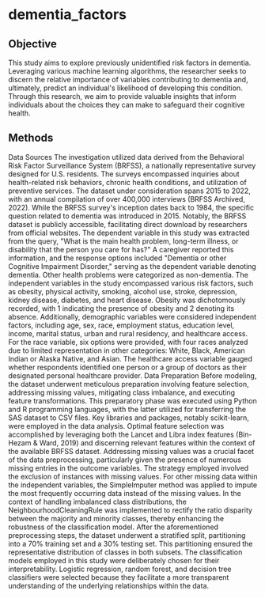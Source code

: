 # dementia_factors
## Objective
This study aims to explore previously unidentified risk factors in dementia. Leveraging various machine learning algorithms, the researcher seeks to discern the relative importance of variables contributing to dementia and, ultimately, predict an individual's likelihood of developing this condition. Through this research, we aim to provide valuable insights that inform individuals about the choices they can make to safeguard their cognitive health.

## Methods
Data Sources
The investigation utilized data derived from the Behavioral Risk Factor Surveillance System (BRFSS), a nationally representative survey designed for U.S. residents. The surveys encompassed inquiries about health-related risk behaviors, chronic health conditions, and utilization of preventive services. The dataset under consideration spans 2015 to 2022, with an annual compilation of over 400,000 interviews (BRFSS Archived, 2022). While the BRFSS survey's inception dates back to 1984, the specific question related to dementia was introduced in 2015. Notably, the BRFSS dataset is publicly accessible, facilitating direct download by researchers from official websites.
The dependent variable in this study was extracted from the query, "What is the main health problem, long-term illness, or disability that the person you care for has?" A caregiver reported this information, and the response options included "Dementia or other Cognitive Impairment Disorder," serving as the dependent variable denoting dementia. Other health problems were categorized as non-dementia. The independent variables in the study encompassed various risk factors, such as obesity, physical activity, smoking, alcohol use, stroke, depression, kidney disease, diabetes, and heart disease. Obesity was dichotomously recorded, with 1 indicating the presence of obesity and 2 denoting its absence.
Additionally, demographic variables were considered independent factors, including age, sex, race, employment status, education level, income, marital status, urban and rural residency, and healthcare access. For the race variable, six options were provided, with four races analyzed due to limited representation in other categories: White, Black, American Indian or Alaska Native, and Asian. The healthcare access variable gauged whether respondents identified one person or a group of doctors as their designated personal healthcare provider.
Data Preparation
Before modeling, the dataset underwent meticulous preparation involving feature selection, addressing missing values, mitigating class imbalance, and executing feature transformations. This preparatory phase was executed using Python and R programming languages, with the latter utilized for transferring the SAS dataset to CSV files. Key libraries and packages, notably scikit-learn, were employed in the data analysis.
Optimal feature selection was accomplished by leveraging both the Lancet and Libra index features (Bin-Hezam & Ward, 2019) and discerning relevant features within the context of the available BRFSS dataset.
Addressing missing values was a crucial facet of the data preprocessing, particularly given the presence of numerous missing entries in the outcome variables. The strategy employed involved the exclusion of instances with missing values. For other missing data within the independent variables, the SimpleImputer method was applied to impute the most frequently occurring data instead of the missing values.
In the context of handling imbalanced class distributions, the NeighbourhoodCleaningRule was implemented to rectify the ratio disparity between the majority and minority classes, thereby enhancing the robustness of the classification model.
After the aforementioned preprocessing steps, the dataset underwent a stratified split, partitioning into a 70% training set and a 30% testing set. This partitioning ensured the representative distribution of classes in both subsets. The classification models employed in this study were deliberately chosen for their interpretability. Logistic regression, random forest, and decision tree classifiers were selected because they facilitate a more transparent understanding of the underlying relationships within the data.
